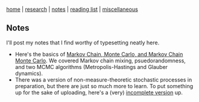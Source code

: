 [home](./index.html)  |  [research](./research.html)  |  [notes](./notes.html)  |  [reading list](./reading_list.html)  |  [miscellaneous](./miscellaneous.html)

## Notes

I'll post my notes that I find worthy of typesetting neatly here. 

- Here's the basics of [Markov Chain, Monte Carlo, and Markov Chain Monte Carlo](./pdf/MCMC.pdf). We covered Markov chain mixing, psuedorandomness, and two MCMC algorithms (Metropolis-Hastings and Glauber dynamics).
- There was a version of non-measure-theoretic stochastic processes in preparation, but there are just so much more to learn. To put something up for the sake of uploading, here's a (very) [incomplete version](./pdf/Notes_on_Stochastic_Processes.pdf) up.
